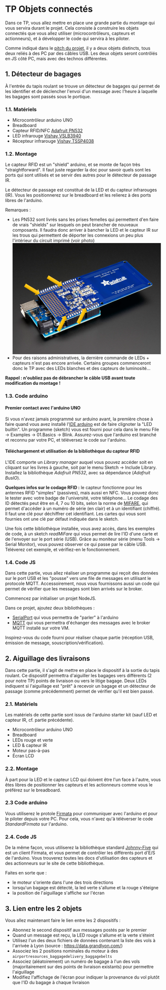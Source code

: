 # TP Objets connectés

Dans ce TP, vous allez mettre en place une grande partie du montage qui vous servira durant le projet. Cela consiste à construire les objets connectés que vous allez utiliser (microcontrôleurs, capteurs et actionneurs), et à développer le code qui servira à les piloter.

Comme indiqué dans le [pitch du projet](../README.md), il y a deux objets distincts, tous deux reliés à des PC par des câbles USB. Les deux objets seront contrôlés en JS côté PC, mais avec des technos différentes.

## 1. Détecteur de bagages

&Agrave; l'entrée du tapis roulant se trouve un détecteur de bagages qui permet de les identifier et de déclencher l'envoi d'un message avec l'heure à laquelle les bagages sont passés sous le portique.

### 1.1. Matériels

- Microcontrôleur arduino UNO
- Breadboard
- Capteur RFID/NFC [Adafruit PN532](https://www.adafruit.com/product/789)
- LED infrarouge [Vishay VSLB3940](https://fr.rs-online.com/web/p/leds-infrarouges/1452586)
- Récepteur infrarouge [Vishay TSSP4038](https://fr.rs-online.com/web/p/recepteurs-ir/9195848)

### 1.2. Montage

Le capteur RFID est un "shield" arduino, et se monte de façon très "straightforward". Il faut juste regarder la doc pour savoir quels sont les ports qui sont utilisés et se servir des autres pour le détecteur de passage IR.

Le détecteur de passage est constitué de la LED et du capteur infrarouges (IR). Vous les positionnerez sur le breadboard et les relierez à des ports libres de l'arduino.

Remarques :

- Les PN532 sont livrés sans les prises femelles qui permettent d'en faire de vrais "shields" sur lesquels on peut brancher de nouveaux composants. Il faudra donc arriver à bancher la LED et le capteur IR sur les trous qui permettent de déporter les connexions un peu plus l'intérieur du circuit imprimé (voir photo)
  ![vue des picots sur le shield arduino](shield-picots.png)
- Pour des raisons administratives, la dernière commande de LEDs + capteurs n'est pas encore arrivée. Certains groupes commenceront donc le TP avec des LEDs blanches et des capteurs de luminosité...

**Rappel : n'oubliez pas de débrancher le câble USB avant toute modification du montage !**

### 1.3. Code arduino

#### Premier contact avec l'arduino UNO

Si vous n'avez jamais programmé sur arduino avant, la première chose à faire quand vous avez installé l'[IDE arduino](https://www.arduino.cc/en/software) est de faire clignoter la "LED builtin". Un programme (sketch) vous est fourni pour cela dans le menu File -> Examples -> 01.Basics -> Blink. Assurez-vous que l'arduino est branché et reconnu par votre PC, et téléversez le code sur l'arduino.

#### Téléchargement et utilisation de la bibliothèque du capteur RFID

L'IDE comporte un _Library manager_ auquel vous pouvez accéder soit en cliquant sur les livres à gauche, soit par le menu Sketch -> Include Library. Installez la bibliothèque _Adafruit PN532_, avec sa dépendance (_Adafruit BusIO_).

**Quelques infos sur le codage RFID :** le capteur fonctionne pour les antennes RFID "simples" (passives), mais aussi en NFC. Vous pouvez donc le tester avec votre badge de l'université, votre téléphone... Le codage des ID détectés peut être en 4, 7 ou 10 bits, selon la norme de [MIFARE](https://fr.wikipedia.org/wiki/Mifare), qui permet d'accéder à un numéro de série (en clair) et à un identifiant (chiffré). Il faut une clé pour déchiffrer cet identifiant. Les cartes qui vous sont fournies ont une clé par défaut indiquée dans le sketch.

Une fois cette bibliothèque installée, vous avez accès, dans les exemples de code, à un sketch _readMiFare_ qui vous permet de lire l'ID d'une carte et de l'envoyer sur le port série (USB). Grâce au moniteur série (menu Tools -> Serial Monitor), vous pouvez observer ce qui passe par le câble USB. Téléverez cet exemple, et vérifiez-en le fonctionnement.

### 1.4. Code JS

Dans cette partie, vous allez réaliser un programme qui reçoit des données sur le port USB et les "pousse" vers une file de messages en utilisant le protocole MQTT. Accessoirement, nous vous fournissons aussi un code qui permet de vérifier que les messages sont bien arrivés sur le broker.

Commencez par initialiser un projet NodeJS.

Dans ce projet, ajoutez deux bibliothèques :
- [SerialPort](https://www.npmjs.com/package/serialport) qui vous permettra de "parler" à l'arduino
- [MQTT](https://www.npmjs.com/package/mqtt) qui vous permettra d'échanger des messages avec le broker MQTT installé sur votre VM.

Inspirez-vous du code fourni pour réaliser chaque partie (réception USB, émission de message, souscription/vérification).

## 2. Aiguillage des livraisons

Dans cette partie, il s'agit de mettre en place le dispositif à la sortie du tapis roulant. Ce dispositif permettra d'aiguiller les bagages vers différents (2 pour notre TP) points de livraison ou vers le litige bagage. Deux LEDs indiquent si l'aiguillage est "prêt" à recevoir un bagage et un détecteur de passage (comme précédemment) permet de vérifier qu'il est bien passé.

### 2.1. Matériels

Les matériels de cette partie sont issus de l'arduino starter kit (sauf LED et capteur IR, cf. partie précédente).

- Microcontrôleur arduino UNO
- Breadboard
- LEDs rouge et verte
- LED & capteur IR
- Moteur pas-à-pas
- &Eacute;cran LCD 

### 2.2. Montage

&Agrave; part pour la LED et le capteur LCD qui doivent être l'un face à l'autre, vous êtes libres de positionner les capteurs et les actionneurs comme vous le préférez sur le breadboard.

### 2.3 Code arduino

Vous utiliserez le protole [Firmata](https://github.com/firmata/protocol) pour communiquer avec l'arduino et pour le piloter depuis votre PC. Pour cela, vous n'avez qu'à téléverser le code _StandardFirmata_ sur l'arduino.

### 2.4. Code JS

De la même façon, vous utiliserez la bibliothèque standard [Johnny-Five](http://johnny-five.io/) qui est un client Firmata, et vous permet de contrôler les différents port d'E/S de l'arduino. Vous trouverez toutes les docs d'utilisation des capteurs et des actionneurs sur le site de cette bibliothèque.

Faites en sorte que :
- le moteur s'oriente dans l'une des trois directions
- lorsqu'un bagage est détecté, la led verte s'allume et la rouge s'éteigne
- la position de l'aiguillage s'affiche sur l'écran

## 3. Lien entre les 2 objets

Vous allez maintenant faire le lien entre les 2 dispositifs :

- Abonnez le second dispositif aux messages postés par le premier
- Quand un message est reçu, la LED rouge s'allume et la verte s'éteint
- Utilisez l'un des deux fichiers de données contenant la liste des vols à l'arrivée à Lyon (source : https://data.grandlyon.com/)
- Associez les 2 positions nominales du moteur à des `airportresources_baggagedelivery_baggagebelts`
- Associez (aléatoirement) un numéro de bagage à l'un des vols (majoritairement sur des points de livraison existants) pour permettre l'aiguillage
- Modifiez l'affichage de l'écran pour indiquer la provenance du vol plutôt que l'ID du bagage à chaque livraison
